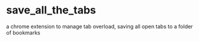 save_all_the_tabs
=================

a chrome extension to manage tab overload, saving all open tabs to a folder of bookmarks
